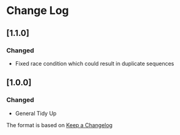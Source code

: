# Change Log

## [1.1.0]
### Changed
- Fixed race condition which could result in duplicate sequences

## [1.0.0]
### Changed
- General Tidy Up

The format is based on [Keep a Changelog](http://keepachangelog.com/)
